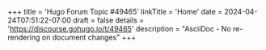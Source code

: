 +++
title = 'Hugo Forum Topic #49465'
linkTitle = 'Home'
date = 2024-04-24T07:51:22-07:00
draft = false
details = 'https://discourse.gohugo.io/t/49465'
description = "AsciiDoc - No re-rendering on document changes"
+++
